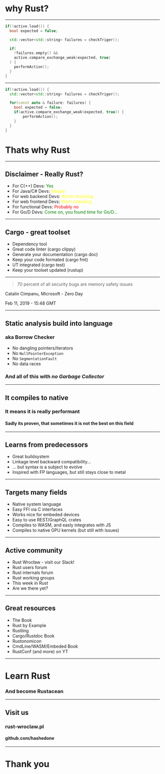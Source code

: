 # why Rust?

----

```cpp
if(!active.load()) {
  bool expected = false;

  std::vector<std::string> failures = checkTriger();

  if(
    !failures.empty() &&
    active.compare_exchange_weak(expected, true)
  ) {
    performAction();
  }
}
```

---

```cpp
if(!active.load()) {
  std::vector<std::string> failures = checkTriger();

  for(const auto & failure: failures) {
    bool expected = false;
    if(active.compare_exchange_weak(expected, true)) {
        performAction();
    }
  }
}
```

# Thats why Rust

---

## Disclaimer - Really Rust?

* For C(++) Devs: <span style="color: green" class="fragment">Yes</span>
* For Java/C# Devs: <span style="color: yellow" class="fragment">Maybe</span>
* For web backend Devs: <span style="color: yellow" class="fragment">Worth checking</span>
* For web frontend Devs: <span style="color: yellow" class="fragment">Worh checking</span>
* For functional Devs: <span style="color: red" class="fragment">Probably no</span>
* For Go/D Devs: <span style="color: green" class="fragment">Come on, you found time for Go/D...</span>

----

## Cargo - great toolset

* <span class="fragment">Dependency tool</span>
* <span class="fragment">Great code linter (cargo clippy)</span>
* <span class="fragment">Generate your documentation (cargo doc)</span>
* <span class="fragment">Keep your code formated (cargo fmt)</span>
* <span class="fragment">UT integrated (cargo test)</span>
* <span class="fragment">Keep your toolset updated (rustup)</span>

----

> 70 percent of all security bugs are memory safety issues

Catalin Cimpanu, Microsoft - Zero Day

Feb 11, 2019 - 15:48 GMT

---

## Static analysis build into language
### <span class="fragment">aka Borrow Checker</span>

* <span class="fragment">No dangling pointers/iterators</span>
* <span class="fragment">No `NullPointerException`</span>
* <span class="fragment">No `SegmentationFault`</span>
* <span class="fragment">No data races</span>

### <span class="fragment">And all of this with *no Garbage Collector*</span>

----

## It compiles to native
### <span class="fragment">It means it is really performant</span>
#### <span class="fragment">Sadly its proven, that sometimes it is not the best on this field</span>

----

## Learns from predecessors
* <span class="fragment">Great buildsystem</span>
* <span class="fragment">Linkage level backward compatibility...</span>
* <span class="fragment">... but syntax is a subject to evolve</span>
* <span class="fragment">Inspired with FP languages, but still stays close to metal</span>

----

## Targets many fields
* <span class="fragment">Native system language</span>
* <span class="fragment">Easy FFI via C interfaces</span>
* <span class="fragment">Works nice for embeded devices</span>
* <span class="fragment">Easy to use REST/GraphQL crates</span>
* <span class="fragment">Compiles to WASM, and easly integrates with JS</span>
* <span class="fragment">Compiles to native GPU kernels (but still with issues)</span>

----

## Active community
* <span class="fragment">Rust Wrocław - visit our Slack!</span>
* <span class="fragment">Rust users forum</span>
* <span class="fragment">Rust internals forum</span>
* <span class="fragment">Rust working groups</span>
* <span class="fragment">This week in Rust</span>
* <span class="fragment">Are we there yet?</span>

----

## Great resources
* <span class="fragment">The Book</span>
* <span class="fragment">Rust by Example</span>
* <span class="fragment">Rustling</span>
* <span class="fragment">Cargo/Rustdoc Book<span>
* <span class="fragment">Rustonomicon</span>
* <span class="fragment">CmdLine/WASM/Embeded Book</span>
* <span class="fragment">RustConf (and more) on YT</span>

----

# Learn Rust
### <span class="fragment">And become Rustacean</span>

---

## Visit us
### rust-wroclaw.pl
#### github.com/hashedone

---

# Thank you
